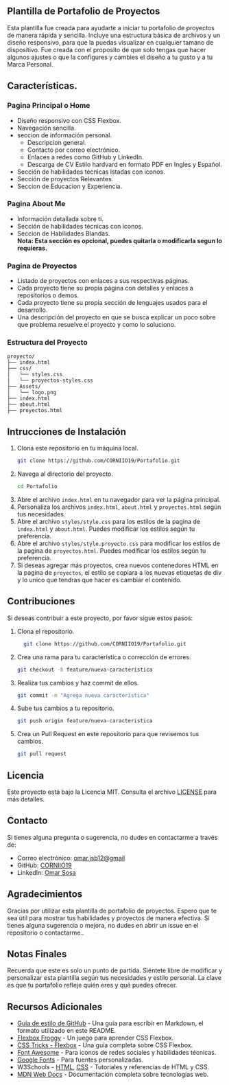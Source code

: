 ## Plantilla de Portafolio de Proyectos
Esta plantilla fue creada para ayudarte a iniciar tu portafolio de proyectos de manera rápida y sencilla. Incluye una estructura básica de archivos y un diseño responsivo, para que la puedas visualizar en cualquier tamano de dispositivo. Fue creada con el proposito de que solo tengas que hacer algunos ajustes o que la configures y cambies el diseño a tu gusto y a tu Marca Personal.

## Características.
### Pagina Principal o Home
- Diseño responsivo con CSS Flexbox.
- Navegación sencilla.
- seccion de información personal.
    - Descripcion general.
    - Contacto por correo electrónico.
    - Enlaces a redes como GitHub y LinkedIn.
    - Descarga de CV Estilo hardvard en formato PDF en Ingles y Español.
- Sección de habilidades técnicas lstadas con iconos.
- Sección de proyectos Relevantes.
- Seccion de Educacion y Experiencia.

### Pagina About Me 
- Información detallada sobre ti.
- Sección de habilidades técnicas con iconos.
- Seccion de Habilidades Blandas.  
**Nota: Esta sección es opcional, puedes quitarla o modificarla segun lo requieras.**

### Pagina de Proyectos
- Listado de proyectos con enlaces a sus respectivas páginas.
- Cada proyecto tiene su propia página con detalles y enlaces a repositorios o demos.
- Cada proyecto tiene su propia sección de lenguajes usados para el desarrollo.
- Una descripción del proyecto en que se busca explicar un poco sobre que problema resuelve el proyecto y como lo soluciono.



### Estructura del Proyecto
```
proyecto/
├── index.html  
├── css/
│   └── styles.css
|   └── proyectos-styles.css
├── Assets/
│   └── logo.png
├── index.html
├── about.html
├── proyectos.html   
```
## Intrucciones de Instalación
1. Clona este repositorio en tu máquina local.
   ```bash
   git clone https://github.com/CORNIIO19/Portafolio.git 
    ```
2. Navega al directorio del proyecto.
   ```bash
   cd Portafolio
   ```
3. Abre el archivo `index.html` en tu navegador para ver la página principal.
4. Personaliza los archivos `index.html`, `about.html` y `proyectos.html` según tus necesidades.
5. Abre el archivo `styles/style.css` para los estilos de la pagina de `index.html` y `about.html`. Puedes modificar los estilos según tu preferencia.
6. Abre el archivo `styles/style.proyecto.css` para modificar los estilos de la pagina de `proyectos.html`. Puedes modificar los estilos según tu preferencia.
7. Si deseas agregar más proyectos, crea nuevos contenedores HTML en la pagina de `proyectos`, el estilo se copiara a los nuevas etiquetas de div y lo unico que tendras que hacer es cambiar el contenido.

## Contribuciones
Si deseas contribuir a este proyecto, por favor sigue estos pasos:
1. Clona el repositorio.
    ```bash   
      git clone https://github.com/CORNIIO19/Portafolio.git 
    ```
2. Crea una rama para tu característica o corrección de errores.
   ```bash
   git checkout -b feature/nueva-caracteristica
   ``` 
3. Realiza tus cambios y haz commit de ellos.
   ```bash
   git commit -m "Agrega nueva característica"
   ```
4. Sube tus cambios a tu repositorio.
   ```bash
   git push origin feature/nueva-caracteristica
   ```
5. Crea un Pull Request en este repositorio para que revisemos tus cambios.
    ```bash
    git pull request
    ```


## Licencia
Este proyecto está bajo la Licencia MIT. Consulta el archivo [LICENSE](LICENSE) para más detalles.


## Contacto
Si tienes alguna pregunta o sugerencia, no dudes en contactarme a través de:
- Correo electrónico: [omar.jsb12@gmail](mailto:omar.jsb12@gmail)
- GitHub: [CORNIIO19](https://github.com/CORNIIO19)
- LinkedIn: [Omar Sosa](www.linkedin.com/in/omar-sosa-2619jh12)

## Agradecimientos
Gracias por utilizar esta plantilla de portafolio de proyectos. Espero que te sea útil para mostrar tus habilidades y proyectos de manera efectiva. Si tienes alguna sugerencia o mejora, no dudes en abrir un issue en el repositorio o contactarme..

## Notas Finales
Recuerda que este es solo un punto de partida. Siéntete libre de modificar y personalizar esta plantilla según tus necesidades y estilo personal. La clave es que tu portafolio refleje quién eres y qué puedes ofrecer.

## Recursos Adicionales
- [Guía de estilo de GitHub](https://guides.github.com/features/mastering-markdown/) - Una guía para escribir en Markdown, el formato utilizado en este README.
- [Flexbox Froggy](https://flexboxfroggy.com/) - Un juego para aprender CSS Flexbox.
- [CSS Tricks - Flexbox](https://css-tricks.com/snippets/css/a-guide-to-flexbox/) - Una guía completa sobre CSS Flexbox.
- [Font Awesome](https://fontawesome.com/) - Para iconos de redes sociales y habilidades técnicas.
- [Google Fonts](https://fonts.google.com/) - Para fuentes personalizadas.
- W3Schools - [HTML](https://www.w3schools.com/html/), [CSS](https://www.w3schools.com/css/) - Tutoriales y referencias de HTML y CSS.
- [MDN Web Docs](https://developer.mozilla.org/es/docs/Web) - Documentación completa sobre tecnologías web.

